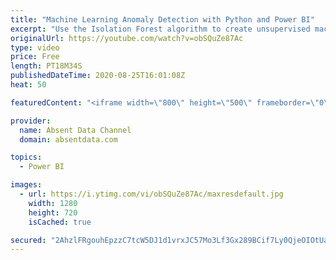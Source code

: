 ```yaml
---
title: "Machine Learning Anomaly Detection with Python and Power BI"
excerpt: "Use the Isolation Forest algorithm to create unsupervised machine learning to identify outliers in your data. Leverage the power of Sckit Learn and Power BI"
originalUrl: https://youtube.com/watch?v=obSQuZe87Ac
type: video
price: Free
length: PT18M34S
publishedDateTime: 2020-08-25T16:01:08Z
heat: 50

featuredContent: "<iframe width=\"800\" height=\"500\" frameborder=\"0\" src=\"https://www.youtube.com/embed/obSQuZe87Ac\" allow=\"accelerometer; autoplay; encrypted-media; gyroscope; picture-in-picture\" allowfullscreen></iframe>"

provider:
  name: Absent Data Channel
  domain: absentdata.com

topics:
  - Power BI

images:
  - url: https://i.ytimg.com/vi/obSQuZe87Ac/maxresdefault.jpg
    width: 1280
    height: 720
    isCached: true

secured: "2AhzlFRgouhEpzzC7tcW5DJ1d1vrxJC57Mo3Lf3Gx289BCif7Ly0QjeOIOtUaXSbjaLdp7q8+j3SrIc9tdTzb9qkAJO6oondyHl5zFC+PKbK5UQqqraIKzBJPv0P/8Kyib+mtWi3uNdoM6aYsPd5U/xqNMKRZjIS6o1fHmZ/Z/ceLP5pER4fmszofVqz3lJYaLobfWVXeVwmIq1uwel9mcSqIkDB7C2A67LAefuE7TpYuW8vCmpIztoIWMQcu9aSEuTgIqaG8FEkabMZ0vFU+CRL1t2Z55OUYlNIueg3Rsv5Q3FSF5czKooDDw/JIr2DtHOhKcoqVggUHnNOaXLhpFNyVy9OYXcfjsX4mmvwka6M8UEjRjVtFHlhI8POQaxBG54R2CXPgEqtTWgTQouo5482+esOoJoMHyuzcdtzTfs=;dlgrWCIBP2+qoZhEAa1x+g=="
---
```



